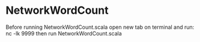 # NetworkWordCount

Before running NetworkWordCount.scala open new tab on terminal and run:  nc -lk 9999
then run NetworkWordCount.scala
